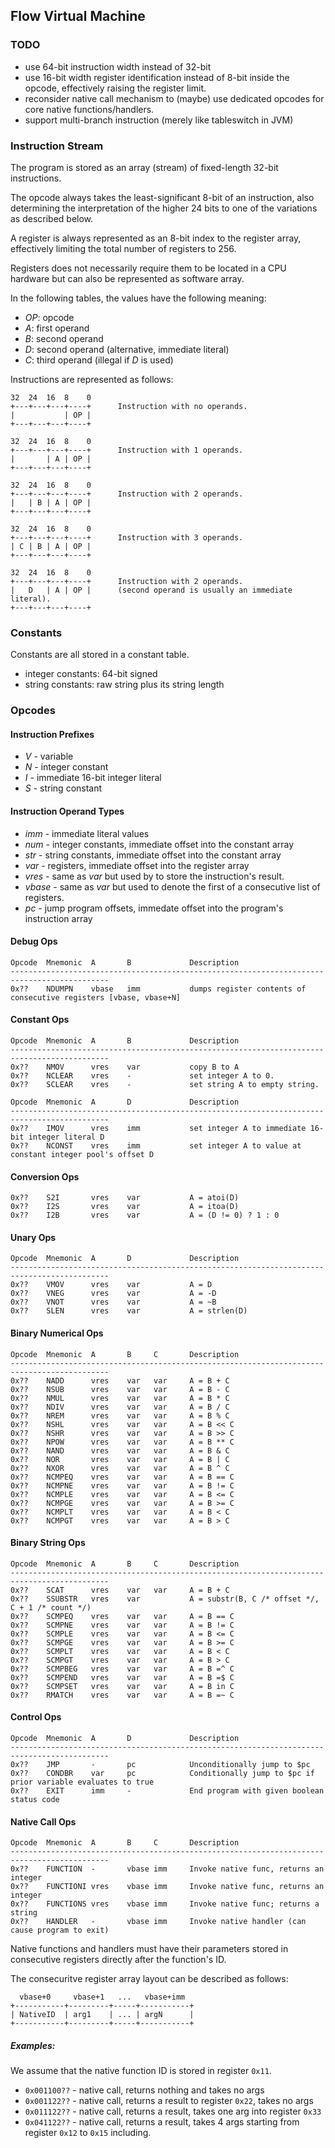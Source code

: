 ## Flow Virtual Machine

### TODO

- use 64-bit instruction width instead of 32-bit
- use 16-bit width register identification instead of 8-bit inside the opcode, effectively raising the register limit.
- reconsider native call mechanism to (maybe) use dedicated opcodes for core native functions/handlers.
- support multi-branch instruction (merely like tableswitch in JVM)

### Instruction Stream

The program is stored as an array (stream) of fixed-length 32-bit instructions.

The opcode always takes the least-significant 8-bit of an instruction, also determining the
interpretation of the higher 24 bits to one of the variations as described below.

A register is always represented as an 8-bit index to the register array, effectively limiting
the total number of registers to 256.

Registers does not necessarily require them to be located in a CPU hardware
but can also be represented as software array.

In the following tables, the values have the following meaning:

- *OP*: opcode
- *A*: first operand
- *B*: second operand
- *D*: second operand (alternative, immediate literal)
- *C*: third operand (illegal if *D* is used)

Instructions are represented as follows:

    32  24  16  8    0
    +---+---+---+----+      Instruction with no operands.
    |           | OP |
    +---+---+---+----+

    32  24  16  8    0
    +---+---+---+----+      Instruction with 1 operands.
    |       | A | OP |
    +---+---+---+----+

    32  24  16  8    0
    +---+---+---+----+      Instruction with 2 operands.
    |   | B | A | OP |
    +---+---+---+----+

    32  24  16  8    0
    +---+---+---+----+      Instruction with 3 operands.
    | C | B | A | OP |
    +---+---+---+----+

    32  24  16  8    0
    +---+---+---+----+      Instruction with 2 operands.
    |   D   | A | OP |      (second operand is usually an immediate literal).
    +---+---+---+----+

### Constants

Constants are all stored in a constant table.

- integer constants: 64-bit signed
- string constants: raw string plus its string length

### Opcodes

#### Instruction Prefixes

 - *V* - variable
 - *N* - integer constant
 - *I* - immediate 16-bit integer literal
 - *S* - string constant

#### Instruction Operand Types

- *imm* - immediate literal values
- *num* - integer constants, immediate offset into the constant array
- *str* - string constants, immediate offset into the constant array
- *var* - registers, immediate offset into the register array
- *vres* - same as *var* but used by to store the instruction's result.
- *vbase* -  same as *var* but used to denote the first of a consecutive list of registers.
- *pc* - jump program offsets, immedate offset into the program's instruction array

#### Debug Ops

    Opcode  Mnemonic  A       B             Description
    --------------------------------------------------------------------------------------------
    0x??    NDUMPN    vbase   imm           dumps register contents of consecutive registers [vbase, vbase+N]

#### Constant Ops

    Opcode  Mnemonic  A       B             Description
    --------------------------------------------------------------------------------------------
    0x??    NMOV      vres    var           copy B to A
    0x??    NCLEAR    vres    -             set integer A to 0.
    0x??    SCLEAR    vres    -             set string A to empty string.

    Opcode  Mnemonic  A       D             Description
    --------------------------------------------------------------------------------------------
    0x??    IMOV      vres    imm           set integer A to immediate 16-bit integer literal D
    0x??    NCONST    vres    imm           set integer A to value at constant integer pool's offset D

#### Conversion Ops

    0x??    S2I       vres    var           A = atoi(D)
    0x??    I2S       vres    var           A = itoa(D)
    0x??    I2B       vres    var           A = (D != 0) ? 1 : 0

#### Unary Ops

    Opcode  Mnemonic  A       D             Description
    --------------------------------------------------------------------------------------------
    0x??    VMOV      vres    var           A = D
    0x??    VNEG      vres    var           A = -D
    0x??    VNOT      vres    var           A = ~B
    0x??    SLEN      vres    var           A = strlen(D)

#### Binary Numerical Ops

    Opcode  Mnemonic  A       B     C       Description
    --------------------------------------------------------------------------------------------
    0x??    NADD      vres    var   var     A = B + C
    0x??    NSUB      vres    var   var     A = B - C
    0x??    NMUL      vres    var   var     A = B * C
    0x??    NDIV      vres    var   var     A = B / C
    0x??    NREM      vres    var   var     A = B % C
    0x??    NSHL      vres    var   var     A = B << C
    0x??    NSHR      vres    var   var     A = B >> C
    0x??    NPOW      vres    var   var     A = B ** C
    0x??    NAND      vres    var   var     A = B & C
    0x??    NOR       vres    var   var     A = B | C
    0x??    NXOR      vres    var   var     A = B ^ C
    0x??    NCMPEQ    vres    var   var     A = B == C
    0x??    NCMPNE    vres    var   var     A = B != C
    0x??    NCMPLE    vres    var   var     A = B <= C
    0x??    NCMPGE    vres    var   var     A = B >= C
    0x??    NCMPLT    vres    var   var     A = B < C
    0x??    NCMPGT    vres    var   var     A = B > C

#### Binary String Ops

    Opcode  Mnemonic  A       B     C       Description
    --------------------------------------------------------------------------------------------
    0x??    SCAT      vres    var   var     A = B + C
    0x??    SSUBSTR   vres    var           A = substr(B, C /* offset */, C + 1 /* count */)
    0x??    SCMPEQ    vres    var   var     A = B == C
    0x??    SCMPNE    vres    var   var     A = B != C
    0x??    SCMPLE    vres    var   var     A = B <= C
    0x??    SCMPGE    vres    var   var     A = B >= C
    0x??    SCMPLT    vres    var   var     A = B < C
    0x??    SCMPGT    vres    var   var     A = B > C
    0x??    SCMPBEG   vres    var   var     A = B =^ C
    0x??    SCMPEND   vres    var   var     A = B =$ C
    0x??    SCMPSET   vres    var   var     A = B in C
    0x??    RMATCH    vres    var   var     A = B =~ C

#### Control Ops

    Opcode  Mnemonic  A       D             Description
    --------------------------------------------------------------------------------------------
    0x??    JMP       -       pc            Unconditionally jump to $pc
    0x??    CONDBR    var     pc            Conditionally jump to $pc if prior variable evaluates to true
    0x??    EXIT      imm     -             End program with given boolean status code

#### Native Call Ops

    Opcode  Mnemonic  A       B     C       Description
    --------------------------------------------------------------------------------------------
    0x??    FUNCTION  -       vbase imm     Invoke native func, returns an integer
    0x??    FUNCTIONI vres    vbase imm     Invoke native func, returns an integer
    0x??    FUNCTIONS vres    vbase imm     Invoke native func; returns a string
    0x??    HANDLER   -       vbase imm     Invoke native handler (can cause program to exit)

Native functions and handlers must have their parameters stored in consecutive registers directly after
the function's ID.

The consecuritve register array layout can be described as follows:

      vbase+0     vbase+1   ...   vbase+imm
    +-----------+---------+-----+-----------+
    | NativeID  | arg1    | ... | argN      |
    +-----------+---------+-----+-----------+

##### Examples:

We assume that the native function ID is stored in register `0x11`.

- `0x001100??` - native call, returns nothing and takes no args
- `0x001122??` - native call, returns a result to register `0x22`, takes no args
- `0x011122??` - native call, returns a result, takes one arg into register `0x33`
- `0x041122??` - native call, returns a result, takes 4 args starting from register `0x12` to `0x15` including.

